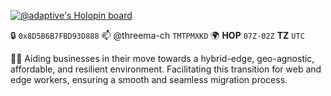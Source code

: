[![@adaptive's Holopin board](https://holopin.me/adaptive)](https://holopin.io/@adaptive)

🔒 `0x8D5B6B7FBD93D888` 📫 @threema-ch `TMTPMXKD` 🌍 __HOP__ `07Z-02Z` __TZ__ `UTC`

🕵🏼 Aiding businesses in their move towards a hybrid-edge, geo-agnostic, affordable, and resilient environment. Facilitating this transition for web and edge workers, ensuring a smooth and seamless migration process.

<!--
**adaptive/adaptive** is a ✨ _special_ ✨ repository because its `README.md` (this file) appears on your GitHub profile.

Here are some ideas to get you started:

- 🔭 I’m currently working on ...
- 🌱 I’m currently learning ...
- 👯 I’m looking to collaborate on ...
- 🤔 I’m looking for help with ...
- 💬 Ask me about ...
- 📫 How to reach me: ...
- 😄 Pronouns: ...
- ⚡ Fun fact: ...
-->
